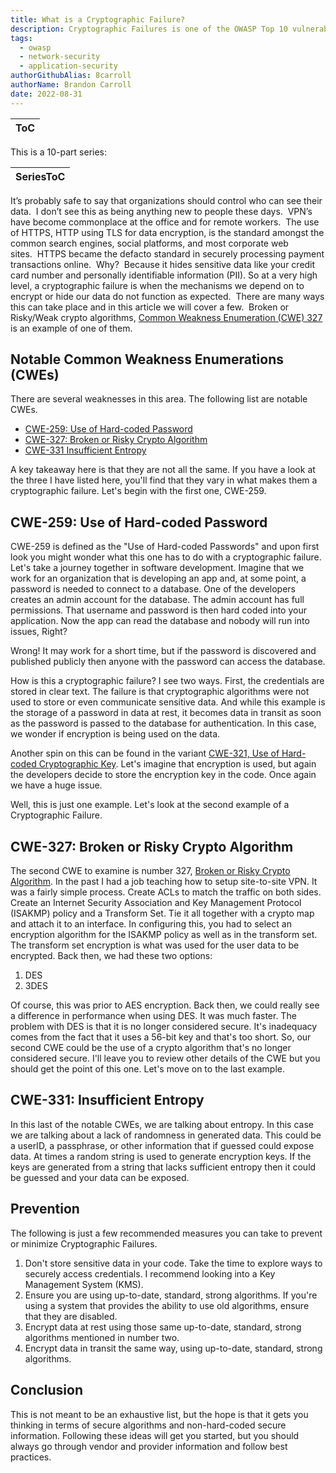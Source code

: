```yaml
---
title: What is a Cryptographic Failure?
description: Cryptographic Failures is one of the OWASP Top 10 vulnerabilities and this articles explains what that involves and ways to mitigate it.
tags:
  - owasp
  - network-security
  - application-security
authorGithubAlias: 8carroll
authorName: Brandon Carroll
date: 2022-08-31
---
```


|ToC|
|---|

This is a 10-part series:

| SeriesToC |
|-----------|

It’s probably safe to say that organizations should control who can see their data.  I don’t see this as being anything new to people these days.  VPN’s have become commonplace at the office and for remote workers.  The use of HTTPS, HTTP using TLS for data encryption, is the standard amongst the common search engines, social platforms, and most corporate web sites.  HTTPS became the defacto standard in securely processing payment transactions online.  Why?  Because it hides sensitive data like your credit card number and personally identifiable information (PII). So at a very high level, a cryptographic failure is when the mechanisms we depend on to encrypt or hide our data do not function as expected.  There are many ways this can take place and in this article we will cover a few.  Broken or Risky/Weak crypto algorithms, [Common Weakness Enumeration (CWE) 327](https://cwe.mitre.org/data/definitions/327.html) is an example of one of them.

## Notable Common Weakness Enumerations (CWEs)

There are several weaknesses in this area. The following list are notable CWEs.

- [CWE-259: Use of Hard-coded Password](https://cwe.mitre.org/data/definitions/259.html)
- [CWE-327: Broken or Risky Crypto Algorithm](https://cwe.mitre.org/data/definitions/327.html)
- [CWE-331 Insufficient Entropy](https://cwe.mitre.org/data/definitions/331.html)

A key takeaway here is that they are not all the same. If you have a look at the three I have listed here, you'll find that they vary in what makes them a cryptographic failure. Let's begin with the first one, CWE-259.

## CWE-259: Use of Hard-coded Password

CWE-259 is defined as the "Use of Hard-coded Passwords" and upon first look you might wonder what this one has to do with a cryptographic failure. Let's take a journey together in software development. Imagine that we work for an organization that is developing an app and, at some point, a password is needed to connect to a database. One of the developers creates an admin account for the database. The admin account has full permissions. That username and password is then hard coded into your application. Now the app can read the database and nobody will run into issues, Right?

Wrong! It may work for a short time, but if the password is discovered and published publicly then anyone with the password can access the database.

How is this a cryptographic failure? I see two ways. First, the credentials are stored in clear text. The failure is that cryptographic algorithms were not used to store or even communicate sensitive data. And while this example is the storage of a password in data at rest, it becomes data in transit as soon as the password is passed to the database for authentication. In this case, we wonder if encryption is being used on the data.

Another spin on this can be found in the variant [CWE-321, Use of Hard-coded Cryptographic Key](https://cwe.mitre.org/data/definitions/321.html). Let's imagine that encryption is used, but again the developers decide to store the encryption key in the code. Once again we have a huge issue.

Well, this is just one example. Let's look at the second example of a Cryptographic Failure.

## CWE-327: Broken or Risky Crypto Algorithm

The second CWE to examine is number 327, [Broken or Risky Crypto Algorithm](https://cwe.mitre.org/data/definitions/327.html). In the past I had a job teaching how to setup site-to-site VPN. It was a fairly simple process. Create ACLs to match the traffic on both sides. Create an Internet Security Association and Key Management Protocol (ISAKMP) policy and a Transform Set. Tie it all together with a crypto map and attach it to an interface. In configuring this, you had to select an encryption algorithm for the ISAKMP policy as well as in the transform set. The transform set encryption is what was used for the user data to be encrypted. Back then, we had these two options:

1. DES
2. 3DES

Of course, this was prior to AES encryption. Back then, we could really see a difference in performance when using DES. It was much faster. The problem with DES is that it is no longer considered secure. It's inadequacy comes from the fact that it uses a 56-bit key and that's too short. So, our second CWE could be the use of a crypto algorithm that's no longer considered secure. I'll leave you to review other details of the CWE but you should get the point of this one. Let's move on to the last example.

## CWE-331: Insufficient Entropy

In this last of the notable CWEs, we are talking about entropy. In this case we are talking about a lack of randomness in generated data. This could be a userID, a passphrase, or other information that if guessed could expose data. At times a random string is used to generate encryption keys. If the keys are generated from a string that lacks sufficient entropy then it could be guessed and your data can be exposed.

## Prevention

The following is just a few recommended measures you can take to prevent or minimize Cryptographic Failures. 

1. Don't store sensitive data in your code. Take the time to explore ways to securely access credentials. I recommend looking into a Key Management System (KMS).
2. Ensure you are using up-to-date, standard, strong algorithms. If you're using a system that provides the ability to use old algorithms, ensure that they are disabled.
3. Encrypt data at rest using those same up-to-date, standard, strong algorithms mentioned in number two.
4. Encrypt data in transit the same way, using up-to-date, standard, strong algorithms.

## Conclusion
  
This is not meant to be an exhaustive list, but the hope is that it gets you thinking in terms of secure algorithms and non-hard-coded secure information. Following these ideas will get you started, but you should always go through vendor and provider information and follow best practices.
